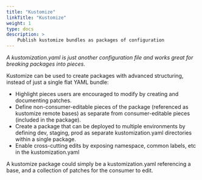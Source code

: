 ```yaml
---
title: "Kustomize"
linkTitle: "Kustomize"
weight: 1
type: docs
description: >
    Publish kustomize bundles as packages of configuration 
---
```


*A kustomization.yaml is just another configuration file and works great for
breaking packages into pieces.*

Kustomize can be used to create packages with advanced structuring, instead of
just a single flat YAML bundle:

- Highlight pieces users are encouraged to modify by creating and documenting
  patches.
- Define non-consumer-editable pieces of the package (referenced as kustomize
  remote bases) as separate from consumer-editable pieces (included in the
  package).  
- Create a package that can be deployed to multiple environments by defining
  dev, staging, prod as separate kustomization.yaml directories within a single
  package.
- Enable cross-cutting edits by exposing namespace, common labels, etc in the
  kustomization.yaml

A kustomize package could simply be a kustomization.yaml referencing a base,
and a collection of patches for the consumer to edit.
